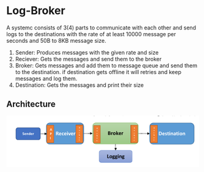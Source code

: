 # Log-Broker
A systemc consists of 3(4) parts to communicate with each other and send logs to the destinations with the rate of at least 10000 message per seconds and 50B to 8KB message size.

1. Sender: Produces messages with the given rate and size
2. Reciever: Gets the messages and send them to the broker
3. Broker: Gets messages and add them to message queue and send them to the destination. if destination gets offline it will retries and keep messages and log them.
4. Destination: Gets the messages and print their size

## Architecture
![architecture](https://github.com/alipourhabibi/log-broker/blob/master/log-broker.png?raw=true)
